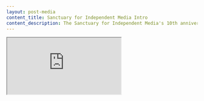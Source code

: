 ```yaml
---
layout: post-media
content_title: Sanctuary for Independent Media Intro
content_description: The Sanctuary for Independent Media's 10th anniversary, I redesigned their logo and animated it for the intro to their videos.  The mediums used are charcoal and pastel on 20 lb white paper. The foreground was superimposed onto the background in post production using Adobe products.
---
```


<div class="video-container">
    <iframe src="https://player.vimeo.com/video/101361925" allow="autoplay; fullscreen" allowfullscreen></iframe>
</div>
